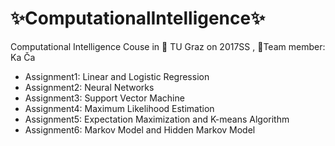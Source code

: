 # :sparkles:ComputationalIntelligence:sparkles:
Computational Intelligence Couse in :checkered_flag: TU Graz on 2017SS
, :beers:Team member: Ka Ča
- Assignment1: Linear and Logistic Regression
- Assignment2: Neural Networks
- Assignment3: Support Vector Machine
- Assignment4: Maximum Likelihood Estimation
- Assignment5: Expectation Maximization and K-means Algorithm
- Assignment6: Markov Model and Hidden Markov Model
